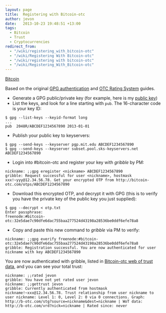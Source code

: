```yaml
---
layout: page
title:  Registering with Bitcoin-otc
author: jevon
date:   2013-10-23 19:48:51 +13:00
tags:
  - Bitcoin
  - Trust
  - Cryptocurrencies
redirect_from:
  - "/wiki/registering_with_bitcoin-otc"
  - "/wiki/Registering With Bitcoin-otc"
  - "/wiki/registering with bitcoin-otc"
  - "/wiki/Registering_With_Bitcoin-otc"
---
```


[Bitcoin](Bitcoin.md)

Based on the original <a href="http://wiki.bitcoin-otc.com/wiki/GPG_authentication">GPG authentication</a> and <a href="http://wiki.bitcoin-otc.com/wiki/OTC_Rating_System">OTC Rating System</a> guides.

* Generate a GPG public/private key (for example, here is my [public key](Public_Key.md))
* List the keys, and look for a line starting with `pub`. The 16-character code is your key ID:
```
$ gpg --list-keys --keyid-format long
...
pub  2048R/ABCDEF1234567890 2013-01-01
```
* Publish your public key to keyservers:
```
$ gpg --send-keys --keyserver pgp.mit.edu ABCDEF1234567890
$ gpg --send-keys --keyserver subset.pool.sks-keyservers.net ABCDEF1234567890
```
* Login into #bitcoin-otc and register your key with _gribble_ by PM:
```
nickname: ;;gpg eregister <nickname> ABCDEF1234567890
gribble: Request successful for user <nickname>, hostmask xxx!~yyy@12.34.56.78. Get your encrypted OTP from http://bitcoin-otc.com/otps/ABCDEF1234567890
```
* Download this encrypted OTP, and decrypt it with GPG (this is to verify you have the private key of the public key you just supplied):
```
$ gpg --decrypt < otp.txt
Enter passphrase:
freenode:#bitcoin-otc:32e5dae7c90dfe6dac755baa277524d43198a28536be0ddf6efe78a8
```
* Copy and paste this new command to _gribble_ via PM to verify:
```
nickname: ;;gpg everify freenode:#bitcoin-otc:32e5dae7c90dfe6dac755baa277524d43198a28536be0ddf6efe78a8
gribble: Registration successful. You are now authenticated for user nickname with key ABCDEF1234567890
```

You are now authenticated with gribble, listed in <a href="http://bitcoin-otc.com/viewratings.php">Bitcoin-otc web of trust data</a>, and you can see your total trust:

```
nickname: ;;rated jevon
gribble: You have not yet rated user jevon
nickname: ;;gettrust jevon
gribble: Currently authenticated from hostmask nickname!~xxx@12.34.56.78. Trust relationship from user nickname to user nickname: Level 1: 0, Level 2: 0 via 0 connections. Graph: http://b-otc.com/stg?source=nickname&dest=nickname | WoT data: http://b-otc.com/vrd?nick=nickname | Rated since: never
```
